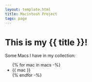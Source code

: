 ```yaml
---
layout: template.html
title: Macintosh Project
tags: page
---
```

# This is my {{ title }}!
Some Macs I have in my collection:
<ul>
    {% for mac in macs -%}
        <li>{{ mac }}</li>
    {% endfor -%}
</ul>
